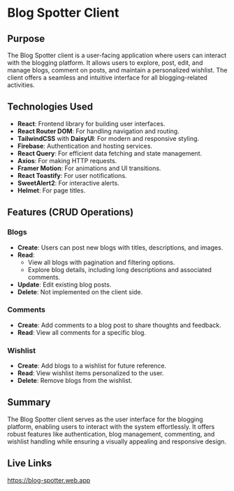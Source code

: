 # Blog Spotter Client

## Purpose
The Blog Spotter client is a user-facing application where users can interact with the blogging platform. It allows users to explore, post, edit, and manage blogs, comment on posts, and maintain a personalized wishlist. The client offers a seamless and intuitive interface for all blogging-related activities.

## Technologies Used
- **React**: Frontend library for building user interfaces.
- **React Router DOM**: For handling navigation and routing.
- **TailwindCSS** with **DaisyUI**: For modern and responsive styling.
- **Firebase**: Authentication and hosting services.
- **React Query**: For efficient data fetching and state management.
- **Axios**: For making HTTP requests.
- **Framer Motion**: For animations and UI transitions.
- **React Toastify**: For user notifications.
- **SweetAlert2**: For interactive alerts.
- **Helmet**: For page titles.

## Features (CRUD Operations)
### Blogs
- **Create**: Users can post new blogs with titles, descriptions, and images.
- **Read**: 
  - View all blogs with pagination and filtering options.
  - Explore blog details, including long descriptions and associated comments.
- **Update**: Edit existing blog posts.
- **Delete**: Not implemented on the client side.

### Comments
- **Create**: Add comments to a blog post to share thoughts and feedback.
- **Read**: View all comments for a specific blog.

### Wishlist
- **Create**: Add blogs to a wishlist for future reference.
- **Read**: View wishlist items personalized to the user.
- **Delete**: Remove blogs from the wishlist.

## Summary
The Blog Spotter client serves as the user interface for the blogging platform, enabling users to interact with the system effortlessly. It offers robust features like authentication, blog management, commenting, and wishlist handling while ensuring a visually appealing and responsive design.

## Live Links

https://blog-spotter.web.app